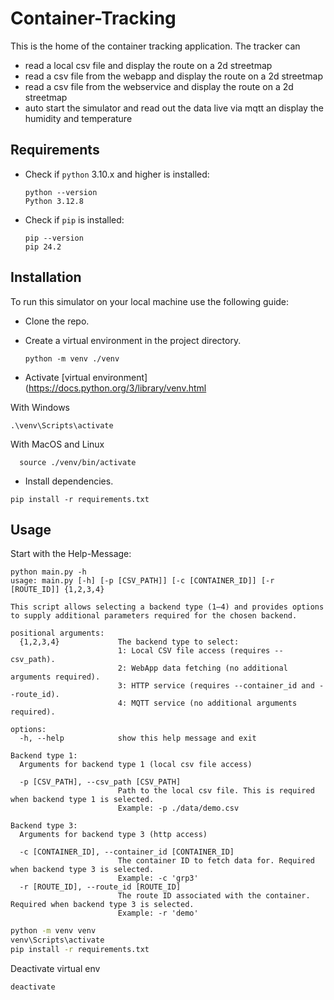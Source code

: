 # Container-Tracking
This is the home of the container tracking application.
The tracker can 
- read a local csv file and display the route on a 2d streetmap 
- read a csv file from the webapp and display the route on a 2d streetmap
- read a csv file from the webservice and display the route on a 2d streetmap
- auto start the simulator and read out the data live via mqtt an display the humidity and temperature

## Requirements
- Check if `python` 3.10.x and higher is installed:
    ```shell
    python --version
    Python 3.12.8
    ```
- Check if `pip` is installed:
    ```shell
    pip --version
    pip 24.2
    ```
    
## Installation
To run this simulator on your local machine use the following guide:
- Clone the repo.
- Create a virtual environment in the project directory.
  ```shell
  python -m venv ./venv
  ```

- Activate [virtual environment](https://docs.python.org/3/library/venv.html 

With Windows

```shell
.\venv\Scripts\activate
```

With MacOS and Linux

```shell
  source ./venv/bin/activate
```

- Install dependencies.

```
pip install -r requirements.txt
```
## Usage
Start with the Help-Message:
```shell
python main.py -h
usage: main.py [-h] [-p [CSV_PATH]] [-c [CONTAINER_ID]] [-r [ROUTE_ID]] {1,2,3,4}

This script allows selecting a backend type (1–4) and provides options to supply additional parameters required for the chosen backend.

positional arguments:
  {1,2,3,4}             The backend type to select:
                        1: Local CSV file access (requires --csv_path).
                        2: WebApp data fetching (no additional arguments required).
                        3: HTTP service (requires --container_id and --route_id).
                        4: MQTT service (no additional arguments required).

options:
  -h, --help            show this help message and exit

Backend type 1:
  Arguments for backend type 1 (local csv file access)

  -p [CSV_PATH], --csv_path [CSV_PATH]
                        Path to the local csv file. This is required when backend type 1 is selected.
                        Example: -p ./data/demo.csv

Backend type 3:
  Arguments for backend type 3 (http access)

  -c [CONTAINER_ID], --container_id [CONTAINER_ID]
                        The container ID to fetch data for. Required when backend type 3 is selected.
                        Example: -c 'grp3'
  -r [ROUTE_ID], --route_id [ROUTE_ID]
                        The route ID associated with the container. Required when backend type 3 is selected.
                        Example: -r 'demo'
```


```bash
python -m venv venv
venv\Scripts\activate  
pip install -r requirements.txt
```
Deactivate virtual env
```bash
deactivate
```


